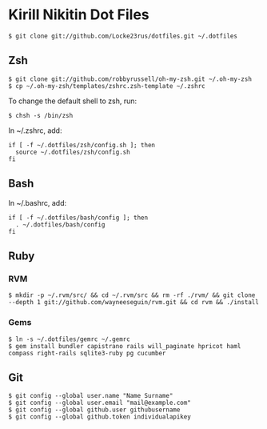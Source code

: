 # Kirill Nikitin Dot Files #
    
    $ git clone git://github.com/Locke23rus/dotfiles.git ~/.dotfiles

## Zsh ##

    $ git clone git://github.com/robbyrussell/oh-my-zsh.git ~/.oh-my-zsh
    $ cp ~/.oh-my-zsh/templates/zshrc.zsh-template ~/.zshrc
    
To change the default shell to zsh, run:

    $ chsh -s /bin/zsh

In ~/.zshrc, add:

    if [ -f ~/.dotfiles/zsh/config.sh ]; then
      source ~/.dotfiles/zsh/config.sh
    fi

## Bash ##

In ~/.bashrc, add:

    if [ -f ~/.dotfiles/bash/config ]; then
      . ~/.dotfiles/bash/config
    fi

## Ruby ##

### RVM ###

    $ mkdir -p ~/.rvm/src/ && cd ~/.rvm/src && rm -rf ./rvm/ && git clone --depth 1 git://github.com/wayneeseguin/rvm.git && cd rvm && ./install

### Gems ###

    $ ln -s ~/.dotfiles/gemrc ~/.gemrc
    $ gem install bundler capistrano rails will_paginate hpricot haml compass right-rails sqlite3-ruby pg cucumber

## Git ##

    $ git config --global user.name "Name Surname"
    $ git config --global user.email "mail@example.com"
    $ git config --global github.user githubusername
    $ git config --global github.token individualapikey


